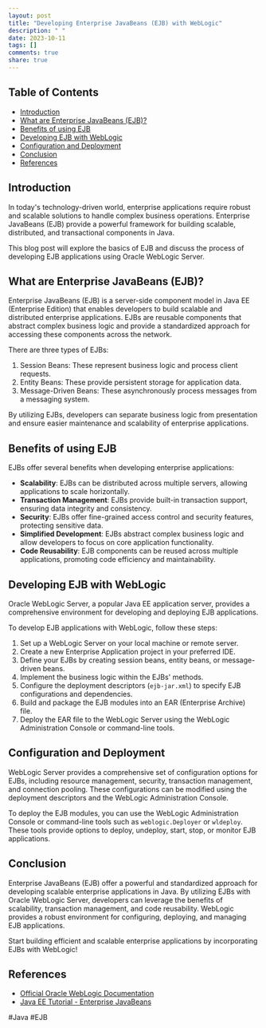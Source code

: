 ```yaml
---
layout: post
title: "Developing Enterprise JavaBeans (EJB) with WebLogic"
description: " "
date: 2023-10-11
tags: []
comments: true
share: true
---
```


## Table of Contents
- [Introduction](#introduction)
- [What are Enterprise JavaBeans (EJB)?](#what-are-enterprise-javabeans-ejb)
- [Benefits of using EJB](#benefits-of-using-ejb)
- [Developing EJB with WebLogic](#developing-ejb-with-weblogic)
- [Configuration and Deployment](#configuration-and-deployment)
- [Conclusion](#conclusion)
- [References](#references)

## Introduction
In today's technology-driven world, enterprise applications require robust and scalable solutions to handle complex business operations. Enterprise JavaBeans (EJB) provide a powerful framework for building scalable, distributed, and transactional components in Java. 

This blog post will explore the basics of EJB and discuss the process of developing EJB applications using Oracle WebLogic Server.

## What are Enterprise JavaBeans (EJB)?
Enterprise JavaBeans (EJB) is a server-side component model in Java EE (Enterprise Edition) that enables developers to build scalable and distributed enterprise applications. EJBs are reusable components that abstract complex business logic and provide a standardized approach for accessing these components across the network.

There are three types of EJBs:
1. Session Beans: These represent business logic and process client requests.
2. Entity Beans: These provide persistent storage for application data.
3. Message-Driven Beans: These asynchronously process messages from a messaging system.

By utilizing EJBs, developers can separate business logic from presentation and ensure easier maintenance and scalability of enterprise applications.

## Benefits of using EJB
EJBs offer several benefits when developing enterprise applications:
- **Scalability**: EJBs can be distributed across multiple servers, allowing applications to scale horizontally.
- **Transaction Management**: EJBs provide built-in transaction support, ensuring data integrity and consistency.
- **Security**: EJBs offer fine-grained access control and security features, protecting sensitive data.
- **Simplified Development**: EJBs abstract complex business logic and allow developers to focus on core application functionality.
- **Code Reusability**: EJB components can be reused across multiple applications, promoting code efficiency and maintainability.

## Developing EJB with WebLogic
Oracle WebLogic Server, a popular Java EE application server, provides a comprehensive environment for developing and deploying EJB applications.

To develop EJB applications with WebLogic, follow these steps:
1. Set up a WebLogic Server on your local machine or remote server.
2. Create a new Enterprise Application project in your preferred IDE.
3. Define your EJBs by creating session beans, entity beans, or message-driven beans.
4. Implement the business logic within the EJBs' methods.
5. Configure the deployment descriptors (`ejb-jar.xml`) to specify EJB configurations and dependencies.
6. Build and package the EJB modules into an EAR (Enterprise Archive) file.
7. Deploy the EAR file to the WebLogic Server using the WebLogic Administration Console or command-line tools.

## Configuration and Deployment
WebLogic Server provides a comprehensive set of configuration options for EJBs, including resource management, security, transaction management, and connection pooling. These configurations can be modified using the deployment descriptors and the WebLogic Administration Console.

To deploy the EJB modules, you can use the WebLogic Administration Console or command-line tools such as `weblogic.Deployer` or `wldeploy`. These tools provide options to deploy, undeploy, start, stop, or monitor EJB applications.

## Conclusion
Enterprise JavaBeans (EJB) offer a powerful and standardized approach for developing scalable enterprise applications in Java. By utilizing EJBs with Oracle WebLogic Server, developers can leverage the benefits of scalability, transaction management, and code reusability. WebLogic provides a robust environment for configuring, deploying, and managing EJB applications.

Start building efficient and scalable enterprise applications by incorporating EJBs with WebLogic!

## References
- [Official Oracle WebLogic Documentation](https://docs.oracle.com/middleware/weblogic-server/14.1/develop-standalone/index.html)
- [Java EE Tutorial - Enterprise JavaBeans](https://docs.oracle.com/javaee/7/tutorial/ejb-intro001.htm)

#Java #EJB